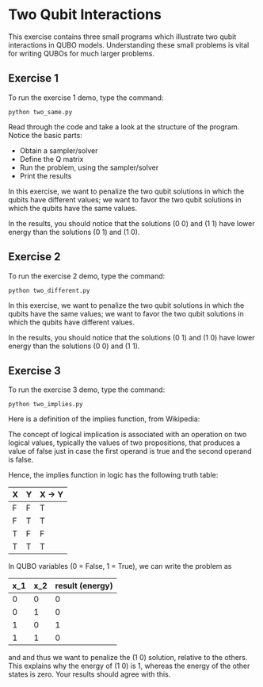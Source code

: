 # Two Qubit Interactions

This exercise contains three small programs which illustrate two qubit
interactions in QUBO models. Understanding these small problems is vital for
writing QUBOs for much larger problems.

## Exercise 1

To run the exercise 1 demo, type the command:

```python two_same.py```

Read through the code and take a look at the
structure of the program. Notice the basic parts:

- Obtain a sampler/solver
- Define the Q matrix
- Run the problem, using the sampler/solver
- Print the results

In this exercise, we want to penalize the two qubit solutions in which the 
qubits have different values; we want to favor the two qubit solutions in 
which the qubits have the same values.

In the results, you should notice that the solutions (0 0) and (1 1) have 
lower energy than the solutions (0 1) and (1 0).

## Exercise 2 

To run the exercise 2 demo, type the command:

```python two_different.py```

In this exercise, we want to penalize the two qubit solutions in which the 
qubits have the same values; we want to favor the two qubit solutions in 
which the qubits have different values.

In the results, you should notice that the solutions (0 1) and (1 0) have 
lower energy than the solutions (0 0) and (1 1).

## Exercise 3 

To run the exercise 3 demo, type the command:

```python two_implies.py```

Here is a definition of the implies function, from Wikipedia:

The concept of logical implication is associated with an operation on two 
logical values, typically the values of two propositions, that produces a 
value of false just in case the first operand is true and the second operand
is false.

Hence, the implies function in logic has the following truth table:

| X | Y |X -> Y|
|-|-|------|
|F|F|T|
|F|T|T|
|T|F|F|
|T|T|T|

In QUBO variables (0 = False, 1 = True), we can write the problem as

|x_1|x_2|result (energy)|
|---|---|---------------|
|0|0|0|
|0|1|0|
|1|0|1|
|1|1|0|

and and thus we want to penalize the (1 0) solution, relative to the others.
This explains why the energy of (1 0) is 1, whereas the energy of the other 
states is zero.
Your results should agree with this.
